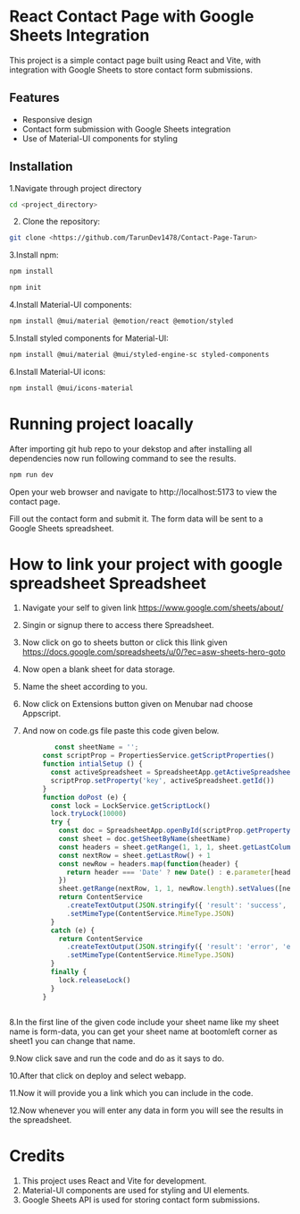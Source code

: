 # React Contact Page with Google Sheets Integration

This project is a simple contact page built using React and Vite, with integration with Google Sheets to store contact form submissions.

## Features

- Responsive design
- Contact form submission with Google Sheets integration
- Use of Material-UI components for styling

## Installation
1.Navigate through project directory
```bash
cd <project_directory>
```
2. Clone the repository:

```bash
git clone <https://github.com/TarunDev1478/Contact-Page-Tarun>
```

3.Install npm:

```bash
npm install
```
```bash
npm init
```

4.Install Material-UI components:
```bash
npm install @mui/material @emotion/react @emotion/styled
```

5.Install styled components for Material-UI:
```bash
npm install @mui/material @mui/styled-engine-sc styled-components
```

6.Install Material-UI icons:
```bash
npm install @mui/icons-material
```

# Running project loacally
After importing git hub repo to your dekstop and after installing all dependencies now run following command to see the results.
```bash
npm run dev
```
Open your web browser and navigate to http://localhost:5173 to view the contact page.

Fill out the contact form and submit it. The form data will be sent to a Google Sheets spreadsheet.


# How to link your project with google spreadsheet Spreadsheet

1. Navigate your self to given link https://www.google.com/sheets/about/

2. Singin or signup there to access there Spreadsheet.

3. Now click on go to sheets button or click this llink given https://docs.google.com/spreadsheets/u/0/?ec=asw-sheets-hero-goto

4. Now open a blank sheet for data storage.

5. Name the sheet according to you.

6. Now click on Extensions button given on Menubar nad choose Appscript.

7. And now on code.gs file paste this code given below.
   ```javascript
           const sheetName = '';
        const scriptProp = PropertiesService.getScriptProperties()
        function intialSetup () {
          const activeSpreadsheet = SpreadsheetApp.getActiveSpreadsheet()
          scriptProp.setProperty('key', activeSpreadsheet.getId())
        }
        function doPost (e) {
          const lock = LockService.getScriptLock()
          lock.tryLock(10000)
          try {
            const doc = SpreadsheetApp.openById(scriptProp.getProperty('key'))
            const sheet = doc.getSheetByName(sheetName)
            const headers = sheet.getRange(1, 1, 1, sheet.getLastColumn()).getValues()[0]
            const nextRow = sheet.getLastRow() + 1
            const newRow = headers.map(function(header) {
              return header === 'Date' ? new Date() : e.parameter[header]
            })
            sheet.getRange(nextRow, 1, 1, newRow.length).setValues([newRow])
            return ContentService
              .createTextOutput(JSON.stringify({ 'result': 'success', 'row': nextRow }))
              .setMimeType(ContentService.MimeType.JSON)
          }
          catch (e) {
            return ContentService
              .createTextOutput(JSON.stringify({ 'result': 'error', 'error': e }))
              .setMimeType(ContentService.MimeType.JSON)
          }
          finally {
            lock.releaseLock()
          }
        }
```
```
8.In the first line of the given code include your sheet name like my sheet name is form-data, you can get your sheet name at bootomleft corner as sheet1 you can change that name.

9.Now click save and run the code and do as it says to do.

10.After that click on deploy and select webapp.

11.Now it will provide you a link which you can include in the code.

12.Now whenever you will enter any data in form you will see the results in the spreadsheet.

# Credits


1. This project uses React and Vite for development.
2. Material-UI components are used for styling and UI elements.
3. Google Sheets API is used for storing contact form submissions.
